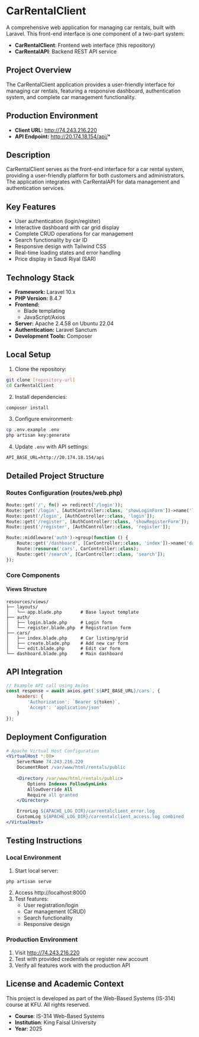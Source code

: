 # CarRentalClient

A comprehensive web application for managing car rentals, built with Laravel. This front-end interface is one component of a two-part system:
- **CarRentalClient**: Frontend web interface (this repository)
- **CarRentalAPI**: Backend REST API service

## Project Overview
The CarRentalClient application provides a user-friendly interface for managing car rentals, featuring a responsive dashboard, authentication system, and complete car management functionality.

## Production Environment
- **Client URL:** http://74.243.216.220
- **API Endpoint:** http://20.174.18.154/api/*

## Description
CarRentalClient serves as the front-end interface for a car rental system, providing a user-friendly platform for both customers and administrators. The application integrates with CarRentalAPI for data management and authentication services.

## Key Features
- User authentication (login/register)
- Interactive dashboard with car grid display
- Complete CRUD operations for car management
- Search functionality by car ID
- Responsive design with Tailwind CSS
- Real-time loading states and error handling
- Price display in Saudi Riyal (SAR)

## Technology Stack
- **Framework:** Laravel 10.x
- **PHP Version:** 8.4.7
- **Frontend:** 
  - Blade templating
  - JavaScript/Axios
- **Server:** Apache 2.4.58 on Ubuntu 22.04
- **Authentication:** Laravel Sanctum
- **Development Tools:** Composer

## Local Setup

1. Clone the repository:
```bash
git clone [repository-url]
cd CarRentalClient
```

2. Install dependencies:
```bash
composer install
```

3. Configure environment:
```bash
cp .env.example .env
php artisan key:generate
```

4. Update `.env` with API settings:
```
API_BASE_URL=http://20.174.18.154/api
```

## Detailed Project Structure

### Routes Configuration (routes/web.php)
```php
Route::get('/', fn() => redirect('/login'));
Route::get('/login', [AuthController::class, 'showLoginForm'])->name('login');
Route::post('/login', [AuthController::class, 'login']);
Route::get('/register', [AuthController::class, 'showRegisterForm']);
Route::post('/register', [AuthController::class, 'register']);

Route::middleware('auth')->group(function () {
    Route::get('/dashboard', [CarController::class, 'index'])->name('dashboard');
    Route::resource('cars', CarController::class);
    Route::get('/search', [CarController::class, 'search']);
});
```

### Core Components


#### Views Structure
```
resources/views/
├── layouts/
│   └── app.blade.php       # Base layout template
├── auth/
│   ├── login.blade.php     # Login form
│   └── register.blade.php  # Registration form
├── cars/
│   ├── index.blade.php     # Car listing/grid
│   ├── create.blade.php    # Add new car form
│   └── edit.blade.php      # Edit car form
└── dashboard.blade.php     # Main dashboard
```

## API Integration
```javascript
// Example API call using Axios
const response = await axios.get(`${API_BASE_URL}/cars`, {
    headers: {
        'Authorization': `Bearer ${token}`,
        'Accept': 'application/json'
    }
});
```

## Deployment Configuration
```apache
# Apache Virtual Host Configuration
<VirtualHost *:80>
    ServerName 74.243.216.220
    DocumentRoot /var/www/html/rentals/public
    
    <Directory /var/www/html/rentals/public>
        Options Indexes FollowSymLinks
        AllowOverride All
        Require all granted
    </Directory>

    ErrorLog ${APACHE_LOG_DIR}/carrentalclient_error.log
    CustomLog ${APACHE_LOG_DIR}/carrentalclient_access.log combined
</VirtualHost>
```

## Testing Instructions

### Local Environment
1. Start local server:
```bash
php artisan serve
```
2. Access http://localhost:8000
3. Test features:
   - User registration/login
   - Car management (CRUD)
   - Search functionality
   - Responsive design

### Production Environment
1. Visit http://74.243.216.220
2. Test with provided credentials or register new account
3. Verify all features work with the production API


## License and Academic Context
This project is developed as part of the Web-Based Systems (IS-314) course at KFU. All rights reserved.
- **Course**: IS-314 Web-Based Systems
- **Institution**: King Faisal University
- **Year**: 2025

